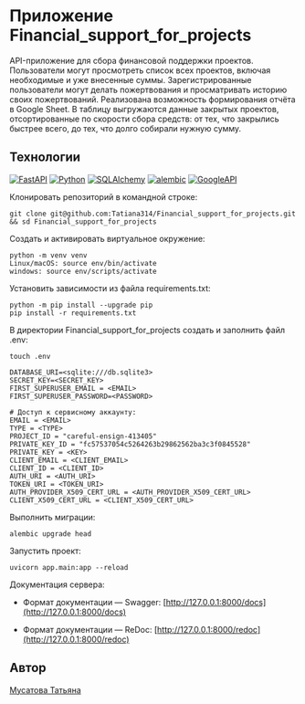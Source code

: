# Приложение Financial_support_for_projects

API-приложение для сбора финансовой поддержки проектов. Пользователи могут просмотреть список всех проектов, включая необходимые и уже внесенные суммы. Зарегистрированные пользователи могут делать пожертвования и просматривать историю своих пожертвований.
Реализована возможность формирования отчёта в Google Sheet. В таблицу выгружаются данные закрытых проектов, отсортированные по скорости сбора средств: от тех, что закрылись быстрее всего, до тех, что долго собирали нужную сумму.


## Технологии
[![FastAPI](https://img.shields.io/badge/FastAPI-0.78.0-blue)](https://fastapi.tiangolo.com/)
[![Python](https://img.shields.io/badge/python-3.9-blue?logo=python)](https://www.python.org/)
[![SQLAlchemy](https://img.shields.io/badge/SQLAlchemy-1.4-blue)](https://docs.sqlalchemy.org/en/20/)
[![alembic](https://img.shields.io/badge/Alembic-1.7.7-blue)](https://alembic.sqlalchemy.org/en/latest/)
[![GoogleAPI](https://img.shields.io/badge/GoogleAPI-blue)](https://cloud.google.com/apis/docs/overview)

Клонировать репозиторий в командной строке:

```
git clone git@github.com:Tatiana314/Financial_support_for_projects.git && sd Financial_support_for_projects
```
Cоздать и активировать виртуальное окружение:
```
python -m venv venv
Linux/macOS: source env/bin/activate
windows: source env/scripts/activate
```
Установить зависимости из файла requirements.txt:
```
python -m pip install --upgrade pip
pip install -r requirements.txt
```
В директории Financial_support_for_projects создать и заполнить файл .env:
```
touch .env

DATABASE_URI=<sqlite:///db.sqlite3>
SECRET_KEY=<SECRET_KEY>
FIRST_SUPERUSER_EMAIL = <EMAIL>
FIRST_SUPERUSER_PASSWORD=<PASSWORD>

# Доступ к сервисному аккаунту:
EMAIL = <EMAIL>
TYPE = <TYPE>
PROJECT_ID = "careful-ensign-413405"
PRIVATE_KEY_ID = "fc57537054c5264263b29862562ba3c3f0845528"
PRIVATE_KEY = <KEY>
CLIENT_EMAIL = <CLIENT_EMAIL>
CLIENT_ID = <CLIENT_ID>
AUTH_URI = <AUTH_URI>
TOKEN_URI = <TOKEN_URI>
AUTH_PROVIDER_X509_CERT_URL = <AUTH_PROVIDER_X509_CERT_URL>
CLIENT_X509_CERT_URL = <CLIENT_X509_CERT_URL>
```
Выполнить миграции:
```
alembic upgrade head
```
Запустить проект:
```
uvicorn app.main:app --reload 
```

Документация сервера:


* Формат документации — Swagger:
[http://127.0.0.1:8000/docs](http://127.0.0.1:8000/docs)

* Формат документации — ReDoc:
[http://127.0.0.1:8000/redoc](http://127.0.0.1:8000/redoc)


## Автор
[Мусатова Татьяна](https://github.com/Tatiana314)
